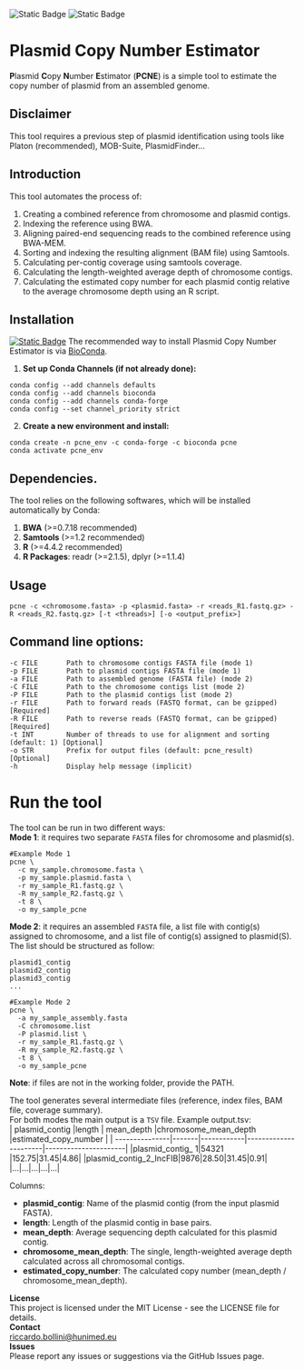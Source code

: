 ![Static Badge](https://img.shields.io/badge/License-MIT-blue)
![Static Badge](https://img.shields.io/badge/Version-0.1.0-blue)

# Plasmid Copy Number Estimator
**P**lasmid **C**opy **N**umber **E**stimator (**PCNE**) is a simple tool to estimate the copy number of plasmid from an assembled genome.
## Disclaimer
This tool requires a previous step of plasmid identification using tools like Platon (recommended), MOB-Suite, PlasmidFinder... <br>
## Introduction
This tool automates the process of:<br>
1) Creating a combined reference from chromosome and plasmid contigs.<br>
2) Indexing the reference using BWA.<br>
3) Aligning paired-end sequencing reads to the combined reference using BWA-MEM.<br>
4) Sorting and indexing the resulting alignment (BAM file) using Samtools.<br>
5) Calculating per-contig coverage using samtools coverage. <br>
6) Calculating the length-weighted average depth of chromosome contigs.<br>
7) Calculating the estimated copy number for each plasmid contig relative to the average chromosome depth using an R script.<br>
## Installation<br>
[![Static Badge](https://img.shields.io/badge/Install_with-Bioconda-blue)](https://bioconda.github.io/)
The recommended way to install Plasmid Copy Number Estimator is via [BioConda](https://bioconda.github.io/).<br>
1) **Set up Conda Channels (if not already done):**<br>

```
conda config --add channels defaults
conda config --add channels bioconda
conda config --add channels conda-forge
conda config --set channel_priority strict
```
2) **Create a new environment and install:**<br>
```
conda create -n pcne_env -c conda-forge -c bioconda pcne
conda activate pcne_env
```
## Dependencies. <br>
The tool relies on the following softwares, which will be installed automatically by Conda:<br>
1) **BWA** (>=0.7.18 recommended)<br>
2) **Samtools** (>=1.2 recommended)<br>
3) **R** (>=4.4.2 recommended)<br>
4) **R Packages**: readr (>=2.1.5), dplyr (>=1.1.4)<br>
## Usage<br>
```
pcne -c <chromosome.fasta> -p <plasmid.fasta> -r <reads_R1.fastq.gz> -R <reads_R2.fastq.gz> [-t <threads>] [-o <output_prefix>]
```
## Command line options: <br>
```
-c FILE       Path to chromosome contigs FASTA file (mode 1)
-p FILE       Path to plasmid contigs FASTA file (mode 1)
-a FILE       Path to assembled genome (FASTA file) (mode 2)
-C FILE       Path to the chromosome contigs list (mode 2)
-P FILE       Path to the plasmid contigs list (mode 2)
-r FILE       Path to forward reads (FASTQ format, can be gzipped) [Required] 
-R FILE       Path to reverse reads (FASTQ format, can be gzipped) [Required] 
-t INT        Number of threads to use for alignment and sorting (default: 1) [Optional] 
-o STR        Prefix for output files (default: pcne_result) [Optional] 
-h            Display help message (implicit) 
```

# Run the tool

The tool can be run in two different ways: <br>
**Mode 1**: it requires two separate `FASTA` files for chromosome and plasmid(s). <br>
```
#Example Mode 1
pcne \ 
  -c my_sample.chromosome.fasta \ 
  -p my_sample.plasmid.fasta \ 
  -r my_sample_R1.fastq.gz \ 
  -R my_sample_R2.fastq.gz \ 
  -t 8 \ 
  -o my_sample_pcne
```
**Mode 2**: it requires an assembled `FASTA` file, a list file with contig(s) assigned to chromosome, and a list file of contig(s) assigned to plasmid(S).
The list should be structured as follow:
```
plasmid1_contig
plasmid2_contig
plasmid3_contig
...
```
```
#Example Mode 2
pcne \ 
  -a my_sample_assembly.fasta
  -C chromosome.list
  -P plasmid.list \ 
  -r my_sample_R1.fastq.gz \ 
  -R my_sample_R2.fastq.gz \ 
  -t 8 \ 
  -o my_sample_pcne
```
**Note**: if files are not in the working folder, provide the PATH. <br>

The tool generates several intermediate files (reference, index files, BAM file, coverage summary). <br>
For both modes the main output is a `TSV` file.
Example output.tsv: <br>
| plasmid_contig |length | mean_depth |chromosome_mean_depth |estimated_copy_number |
| ---------------|-------|------------|----------------------|----------------------|
|plasmid_contig_ 1|54321 |152.75|31.45|4.86|
|plasmid_contig_2_IncFIB|9876|28.50|31.45|0.91|
|...|...|...|...|...| 

Columns: <br>
* **plasmid_contig**: Name of the plasmid contig (from the input plasmid FASTA).<br>
* **length**: Length of the plasmid contig in base pairs.<br>
* **mean_depth**: Average sequencing depth calculated for this plasmid contig.<br>
* **chromosome_mean_depth**: The single, length-weighted average depth calculated across all chromosomal contigs.<br>
* **estimated_copy_number**: The calculated copy number (mean_depth / chromosome_mean_depth).<br>

**License**<br>
This project is licensed under the MIT License - see the LICENSE file for details.<br>
**Contact** <br>
riccardo.bollini@hunimed.eu <br>
**Issues**<br>
Please report any issues or suggestions via the GitHub Issues page.<br>
